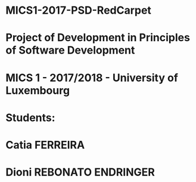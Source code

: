 # MICS1-2017-PSD-RedCarpet
# Project of Development in Principles of Software Development
# MICS 1 - 2017/2018 - University of Luxembourg
# Students:
# Catia FERREIRA
# Dioni REBONATO ENDRINGER
